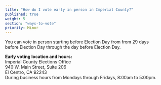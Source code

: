 ```yaml
---
title: "How do I vote early in person in Imperial County?"
published: true
weight: 5
section: "ways-to-vote"
priority: Minor
---
```


You can vote in person starting before Election Day from from 29 days before Election Day through the day before Election Day.  

**Early voting location and hours:**  
Imperial County Elections Office  
940 W. Main Street, Suite 206  
El Centro, CA 92243  
During business hours from Mondays through Fridays, 8:00am to 5:00pm.  
